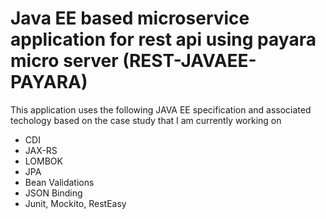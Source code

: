 # Java EE based microservice application for rest api using payara micro server (REST-JAVAEE-PAYARA)
This application uses the following JAVA EE specification and associated techology based on the case study that I am currently working on
 - CDI
 - JAX-RS
 - LOMBOK
 - JPA
 - Bean Validations
 - JSON Binding
 - Junit, Mockito, RestEasy
